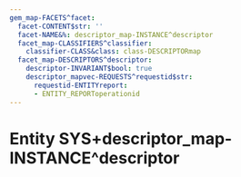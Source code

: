 ```yaml
---
gem_map-FACETS^facet:
  facet-CONTENT$str: ''
  facet-NAME&%: descriptor_map-INSTANCE^descriptor
  facet_map-CLASSIFIERS^classifier:
    classifier-CLASS&class: class-DESCRIPTORmap
  facet_map-DESCRIPTORS^descriptor:
    descriptor-INVARIANT$bool: true
    descriptor_mapvec-REQUESTS^requestid$str:
      requestid-ENTITYreport:
      - ENTITY_REPORToperationid
---
```

# Entity SYS+descriptor_map-INSTANCE^descriptor

